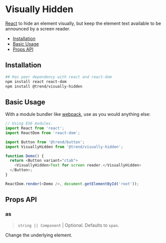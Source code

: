 # Visually Hidden

[React](https://reactjs.org/) to hide an element visually, but keep the element text available to be announced by a screen reader.

* [Installation](#installation)
* [Basic Usage](#usage)
* [Props API](#props)

## <a name="installation"></a> Installation

```bash
## Has peer dependency with react and react-dom
npm install react react-dom
npm install @trend/visually-hidden
```

## <a name="usage"></a> Basic Usage

With a module bundler like [webpack](https://webpack.js.org/), use as you would anything else:

```javascript
// Using ES6 modules.
import React from 'react';
import ReactDom from 'react-dom';

import Button from '@trend/button';
import VisuallyHidden from '@trend/visually-hidden';

function Demo() {
  return <Button variant="ctab">
    <VisuallyHidden>Text for screen reader.</VisuallyHidden>
  </Button>;
}

ReactDom.render(<Demo />, document.getElementById('root'));
```

## <a name="props"></a> Props API

### as

> `string || Component` | Optional. Defaults to `span`.

Change the underlying element.
